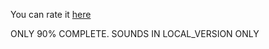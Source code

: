 You can rate it [here]([jjsploit.yhub.net](https://nazarhktwitch.github.io/jjsploit-parody/))

ONLY 90% COMPLETE. SOUNDS IN LOCAL_VERSION ONLY
